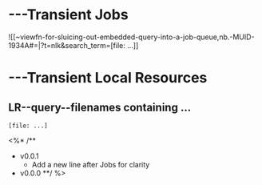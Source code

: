 
# ---Transient Jobs

![[~viewfn-for-sluicing-out-embedded-query-into-a-job-queue,nb.-MUID-1934A#=|?t=nlk&search_term=[file: ...]]

# ---Transient Local Resources

## LR--query--filenames containing ...

```query
[file: ...]
```


<%* /**
- v0.0.1
	- Add a new line after Jobs for clarity
- v0.0.0
**/ %>